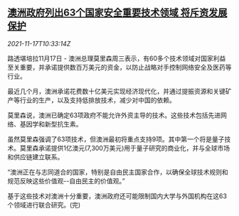<!--1637146862000-->
[澳洲政府列出63个国家安全重要技术领域 将斥资发展保护](https://cn.reuters.com/article/au-tech-security-1117-idCNKBS2I20X4)
------

<div><i>2021-11-17T10:33:14Z</i></div><p>路透堪培拉11月17日 - 澳洲总理莫里森周三表示，有60多个技术领域对国家利益至关重要，并承诺提供数百万美元的资金，以防止战略对手控制网络安全及医药等行业。</p><p>最近几个月，澳洲承诺花费数十亿美元实现经济现代化，并通过提振资源和关键矿产等行业的生产，以及支持低排放技术，减少对中国的依赖。</p><p>莫里森说，澳洲已确定63项政府不能允许外资主导的技术。这些技术包括先进网络、基因学和新型抗生素。</p><p>虽然莫里森强调了63项技术，但澳洲最初将重点支持9项。其中第一个将是量子技术。莫里森承诺提供1亿澳元(7,300万美元)用于量子研究的商业化，并与全球市场和供应链建立联系。</p><p>“澳洲正在与志同道合的国家，特别是自由民主国家合作，以确保全球技术规则和规范反映这些价值观--自由民主的价值观。”</p><p>基于这些技术对澳洲十分重要，澳洲政府还可能限制国内大学与外国机构在这63个领域进行联合研究。(完)</p>
